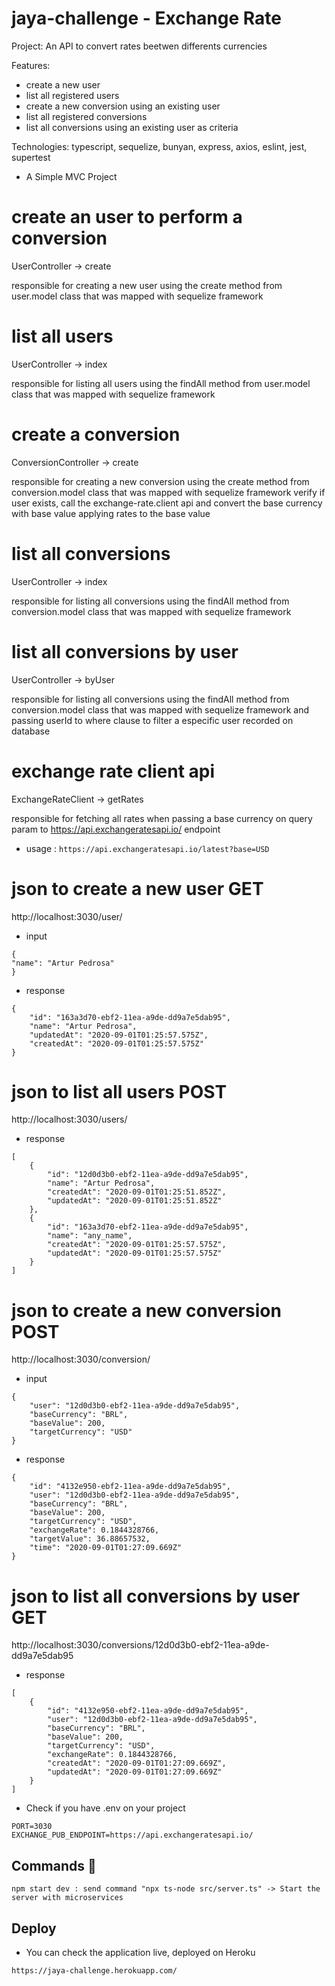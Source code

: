 # jaya-challenge - Exchange Rate
Project: An API to convert rates beetwen differents currencies

Features:   
  * create a new user
  * list all registered users
  * create a new conversion using an existing user
  * list all registered conversions 
  * list all conversions using an existing user as criteria

Technologies: typescript, sequelize, bunyan, express, axios, eslint, jest, supertest

* A Simple MVC Project

# create an user to perform a conversion
UserController -> create

responsible for creating a new user using the create method from user.model class that was mapped with sequelize framework 

# list all users
UserController -> index

responsible for listing all users using the findAll method from user.model class that was mapped with sequelize framework

# create a conversion
ConversionController -> create

responsible for creating a new conversion using the create method from 
conversion.model class that was mapped with sequelize framework
verify if user exists, call the exchange-rate.client api and convert the base currency with base value applying rates to the base value 

# list all conversions
UserController -> index

responsible for listing all conversions using the findAll method from conversion.model class that was mapped with sequelize framework

# list all conversions by user
UserController -> byUser

responsible for listing all conversions using the findAll method from 
conversion.model class that was mapped with sequelize framework
and passing userId to where clause to filter a especific user recorded on database

# exchange rate client api
ExchangeRateClient -> getRates

responsible for fetching all rates when passing a base currency on query param to 
https://api.exchangeratesapi.io/ endpoint

* usage : 
```https://api.exchangeratesapi.io/latest?base=USD```


# json to create a new user GET

http://localhost:3030/user/

* input

```
{
"name": "Artur Pedrosa"
}
```
* response

```
{
    "id": "163a3d70-ebf2-11ea-a9de-dd9a7e5dab95",
    "name": "Artur Pedrosa",
    "updatedAt": "2020-09-01T01:25:57.575Z",
    "createdAt": "2020-09-01T01:25:57.575Z"
}
```

# json to list all users POST

http://localhost:3030/users/

* response

```
[
    {
        "id": "12d0d3b0-ebf2-11ea-a9de-dd9a7e5dab95",
        "name": "Artur Pedrosa",
        "createdAt": "2020-09-01T01:25:51.852Z",
        "updatedAt": "2020-09-01T01:25:51.852Z"
    },
    {
        "id": "163a3d70-ebf2-11ea-a9de-dd9a7e5dab95",
        "name": "any_name",
        "createdAt": "2020-09-01T01:25:57.575Z",
        "updatedAt": "2020-09-01T01:25:57.575Z"
    }
]
```

# json to create a new conversion POST

http://localhost:3030/conversion/

* input

```
{
	"user": "12d0d3b0-ebf2-11ea-a9de-dd9a7e5dab95",
	"baseCurrency": "BRL",
	"baseValue": 200,
	"targetCurrency": "USD"
}
```
* response

```
{
    "id": "4132e950-ebf2-11ea-a9de-dd9a7e5dab95",
    "user": "12d0d3b0-ebf2-11ea-a9de-dd9a7e5dab95",
    "baseCurrency": "BRL",
    "baseValue": 200,
    "targetCurrency": "USD",
    "exchangeRate": 0.1844328766,
    "targetValue": 36.88657532,
    "time": "2020-09-01T01:27:09.669Z"
}
```

# json to list all conversions by user GET

http://localhost:3030/conversions/12d0d3b0-ebf2-11ea-a9de-dd9a7e5dab95

* response

```
[
    {
        "id": "4132e950-ebf2-11ea-a9de-dd9a7e5dab95",
        "user": "12d0d3b0-ebf2-11ea-a9de-dd9a7e5dab95",
        "baseCurrency": "BRL",
        "baseValue": 200,
        "targetCurrency": "USD",
        "exchangeRate": 0.1844328766,
        "createdAt": "2020-09-01T01:27:09.669Z",
        "updatedAt": "2020-09-01T01:27:09.669Z"
    }
]
```


* Check if you have .env on your project

```
PORT=3030
EXCHANGE_PUB_ENDPOINT=https://api.exchangeratesapi.io/
```

## Commands 🚀

```npm start dev : send command "npx ts-node src/server.ts" -> Start the server with microservices```

## Deploy

* You can check the application live, deployed on Heroku

```https://jaya-challenge.herokuapp.com/```
